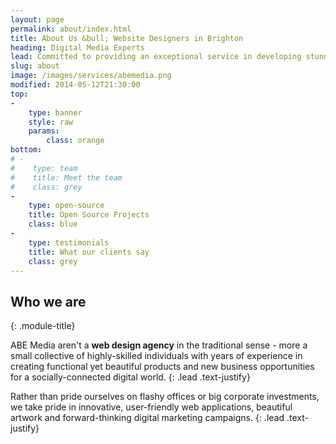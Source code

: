 ```yaml
---
layout: page
permalink: about/index.html
title: About Us &bull; Website Designers in Brighton
heading: Digital Media Experts
lead: Committed to providing an exceptional service in developing stunning websites that simply work and creating online marketing campaigns which make our customers real money.
slug: about
image: /images/services/abemedia.png
modified: 2014-05-12T21:30:00
top: 
-
    type: banner
    style: raw
    params:
        class: orange
bottom: 
# -
#    type: team
#    title: Meet the team
#    class: grey
-
    type: open-source
    title: Open Source Projects
    class: blue
-
    type: testimonials
    title: What our clients say
    class: grey
---
```

## Who we are
{: .module-title}

ABE Media aren't a **web design agency** in the traditional sense - more a small collective of highly-skilled individuals with years of experience in creating functional yet beautiful products and new business opportunities for a socially-connected digital world. 
{: .lead .text-justify}

Rather than pride ourselves on flashy offices or big corporate investments, we take pride in innovative, user-friendly web applications, beautiful artwork and forward-thinking digital marketing campaigns.
{: .lead .text-justify}